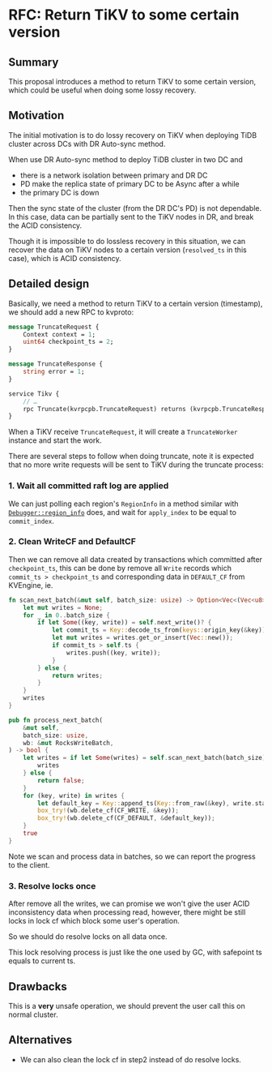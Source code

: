 # RFC: Return TiKV to some certain version

## Summary

This proposal introduces a method to return TiKV to some certain version, which could be useful when doing some lossy recovery.

## Motivation

The initial motivation is to do lossy recovery on TiKV when deploying TiDB cluster across DCs with DR Auto-sync method.

When use DR Auto-sync method to deploy TiDB cluster in two DC and 

- there is a network isolation between primary and DR DC
- PD make the replica state of primary DC to be Async after a while
- the primary DC is down

Then the sync state of the cluster (from the DR DC's PD) is not dependable. In this case, data can be partially sent to the TiKV nodes in DR, and break the ACID consistency.

Though it is impossible to do lossless recovery in this situation, we can recover the data on TiKV nodes to a certain version (`resolved_ts` in this case), which is ACID consistency.

## Detailed design

Basically, we need a method to return TiKV to a certain version (timestamp), we should add a new RPC to kvproto:

```protobuf
message TruncateRequest {
    Context context = 1;
    uint64 checkpoint_ts = 2;
}

message TruncateResponse {  
    string error = 1;
}

service Tikv {
    // …
    rpc Truncate(kvrpcpb.TruncateRequest) returns (kvrpcpb.TruncateResponse) {}
}
```

When a TiKV receive `TruncateRequest`, it will create a `TruncateWorker` instance and start the work.

There are several steps to follow when doing truncate, note it is expected that no more write requests will be sent to TiKV during the truncate process:

### 1. Wait all committed raft log are applied

We can just polling each region's `RegionInfo` in a method similar with [`Debugger::region_info`](https://github.com/tikv/tikv/blob/789c99666f2f9faaa6c6e5b021ac0cf7a76ae24e/src/server/debug.rs#L188) does, and wait for `apply_index` to be equal to `commit_index`.

### 2. Clean WriteCF and DefaultCF

Then we can remove all data created by transactions which committed after `checkpoint_ts`, this can be done by remove all `Write` records which `commit_ts > checkpoint_ts`  and corresponding data in `DEFAULT_CF` from KVEngine, ie.

```rust
fn scan_next_batch(&mut self, batch_size: usize) -> Option<Vec<(Vec<u8>, Write)>> {
    let mut writes = None;
    for _ in 0..batch_size {
        if let Some((key, write)) = self.next_write()? {
            let commit_ts = Key::decode_ts_from(keys::origin_key(&key));
            let mut writes = writes.get_or_insert(Vec::new());
            if commit_ts > self.ts {
                writes.push((key, write));
            }
        } else {
            return writes;
        }
    }
    writes
}

pub fn process_next_batch(
    &mut self, 
    batch_size: usize,
    wb: &mut RocksWriteBatch,
) -> bool {
    let writes = if let Some(writes) = self.scan_next_batch(batch_size) {
        writes
  	} else {
        return false;
  	}
    for (key, write) in writes {
        let default_key = Key::append_ts(Key::from_raw(&key), write.start_ts).to_raw().unwrap();
        box_try!(wb.delete_cf(CF_WRITE, &key));
        box_try!(wb.delete_cf(CF_DEFAULT, &default_key));
    }
  	true
}
```

Note we scan and process data in batches, so we can report the progress to the client.

### 3. Resolve locks once

After remove all the writes, we can promise we won't give the user ACID inconsistency data when processing read, however, there might be still locks in lock cf which block some user's operation.

So we should do resolve locks on all data once.

This lock resolving process is just like the one used by GC, with safepoint ts equals to current ts.

## Drawbacks

This is a **very** unsafe operation, we should prevent the user call this on normal cluster.

## Alternatives

- We can also clean the lock cf in step2 instead of do resolve locks.
